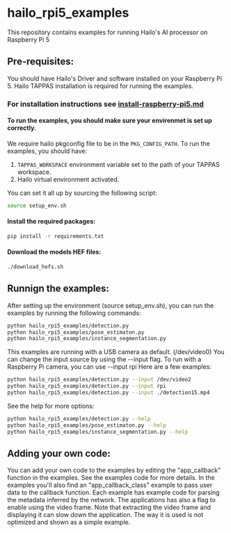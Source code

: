 # hailo_rpi5_examples
This repository contains examples for running Hailo's AI processor on Raspberry Pi 5

## Pre-requisites:
You should have Hailo's Driver and software installed on your Raspberry Pi 5.
Hailo TAPPAS installation is required for running the examples.
### For installation instructions see [install-raspberry-pi5.md](doc/install-raspberry-pi5.md)

#### To run the examples, you should make sure your envirenmet is set up correctly.
We require hailo pkgconfig file to be in the `PKG_CONFIG_PATH`.
To run the examples, you should have:
1. `TAPPAS_WORKSPACE` environment variable set to the path of your TAPPAS workspace.
2. Hailo virtual environment activated.

You can set it all up by sourcing the following script:
```bash
source setup_env.sh
```

#### Install the required packages:
```bash
pip install -r requirements.txt
```

#### Download the models HEF files:
```bash
./download_hefs.sh
```

## Runnign the examples:
After setting up the environment (source setup_env.sh), you can run the examples by running the following commands:
```bash
python hailo_rpi5_examples/detection.py
python hailo_rpi5_examples/pose_estimaton.py
python hailo_rpi5_examples/instance_segmentation.py
```

This examples are running with a USB camera as default. (/dev/video0)
You can change the input source by using the --input flag.
To run with a Raspberry Pi camera, you can use --input rpi
Here are a few examples:
```bash
python hailo_rpi5_examples/detection.py --input /dev/video2
python hailo_rpi5_examples/detection.py --input rpi
python hailo_rpi5_examples/detection.py --input ./detection15.mp4
```
See the help for more options:
```bash
python hailo_rpi5_examples/detection.py --help
python hailo_rpi5_examples/pose_estimaton.py --help
python hailo_rpi5_examples/instance_segmentation.py --help
```

## Adding your own code:
You can add your own code to the examples by editing the "app_callback" function in the examples.
See the examples code for more details.
In the examples you'll also find an "app_callback_class" example to pass user data to the callback function.
Each example has example code for parsing the metadata inferred by the network.
The applications has also a flag to enable using the video frame.
Note that extracting the video frame and displaying it can slow down the application.
The way it is used is not optimized and shown as a simple example.
